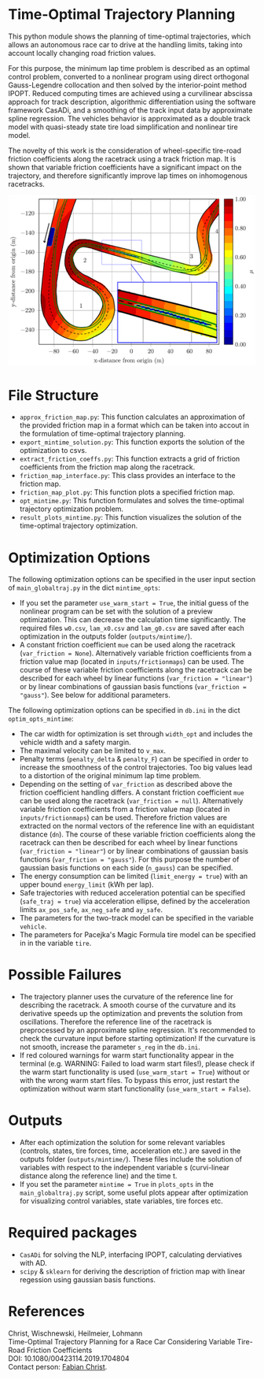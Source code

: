 # Time-Optimal Trajectory Planning
This python module shows the planning of time-optimal trajectories, which allows an autonomous race car to drive at
the handling limits, taking into account locally changing road friction values.

For this purpose, the minimum lap time problem is described as an optimal control problem,
converted to a nonlinear program using direct orthogonal Gauss-Legendre collocation and then solved by the
interior-point method IPOPT. Reduced computing times are achieved using a curvilinear abscissa approach for track
description, algorithmic differentiation using the software framework CasADi, and a smoothing of the track input data
by approximate spline regression. The vehicles behavior is approximated as a double track model with quasi-steady state
tire load simplification and nonlinear tire model.

The novelty of this work is the consideration of wheel-specific tire-road friction coefficients along the racetrack
using a track friction map. It is shown that variable friction coefficients have a significant impact on the
trajectory, and therefore significantly improve lap times on inhomogenous racetracks.

![Raceline for the Berlin FE track considering variable friction values](var_friction_berlin.png)

# File Structure
* `approx_friction_map.py`: This function calculates an approximation of the provided friction map in a format 
which can be taken into accout in the formulation of time-optimal trajectory planning. 
* `export_mintime_solution.py`: This function exports the solution of the optimization to csvs.
* `extract_friction_coeffs.py`: This function extracts a grid of friction coefficients from the friction map along the 
racetrack.
* `friction_map_interface.py`: This class provides an interface to the friction map.
* `friction_map_plot.py`: This function plots a specified friction map.
* `opt_mintime.py`: This function formulates and solves the time-optimal trajectory optimization problem.
* `result_plots_mintime.py`: This function visualizes the solution of the time-optimal trajectory optimization.

# Optimization Options
The following optimization options can be specified in the user input section of `main_globaltraj.py` in the dict 
`mintime_opts`:
* If you set the parameter `use_warm_start = True`, the initial guess of the nonlinear program can be set with the 
solution of a preview optimization. This can decrease the calculation time significantly. The required files 
`w0.csv`, `lam_x0.csv` and `lam_g0.csv` are saved after each optimization in the outputs folder (`outputs/mintime/`).
* A constant friction coefficient `mue` can be used along the racetrack (`var_friction = None`). Alternatively 
variable friction coefficients from a friction value map (located in `inputs/frictionmaps`) can be used. The 
course of these variable friction coefficients along the racetrack can be described for each wheel by linear 
functions (`var_friction = "linear"`) or by linear combinations of gaussian basis functions (`var_friction = "gauss"`).
See below for additional parameters.

The following optimization options can be specified in `db.ini` in the dict `optim_opts_mintime`:
* The car width for optimization is set through `width_opt` and includes the vehicle width and a safety margin.
* The maximal velocity can be limited to `v_max`.
* Penalty terms (`penalty_delta` & `penalty_F`) can be specified in order to increase the smoothness of the control 
trajectories. Too big values lead to a distortion of the original minimum lap time problem.
* Depending on the setting of `var_friction` as described above the friction coefficient handling differs. A constant 
friction coefficient `mue` can be used along the racetrack (`var_friction = null`). Alternatively 
variable friction coefficients from a friction value map (located in `inputs/frictionmaps`) can be used. Therefore
friction values are extracted on the normal vectors of the reference line with an equidistant distance (`dn`). The 
course of these variable friction coefficients along the racetrack can then be described for each wheel by linear 
functions (`var_friction = "linear"`) or by linear combinations of gaussian basis functions (`var_friction = "gauss"`). 
For this purpose the number of gaussian basis functions on each side (`n_gauss`) can be specified. 
* The energy consumption can be limited (`limit_energy = true`) with an upper bound `energy_limit` (kWh per lap).
* Safe trajectories with reduced acceleration potential can be specified (`safe_traj = true`) via acceleration ellipse, 
defined by the acceleration limits `ax_pos_safe`, `ax_neg_safe` and `ay_safe`.
* The parameters for the two-track model can be specified in the variable `vehicle`.
* The parameters for Pacejka's Magic Formula tire model can be specified in in the variable `tire`.

# Possible Failures
* The trajectory planner uses the curvature of the reference line for describing the racetrack. A smooth course of the 
curvature and its derivative speeds up the optimization and prevents the solution from oscillations. Therefore the 
reference line of the racetrack is preprocessed by an approximate spline regression. It's recommended to check the 
curvature input before starting optimization! If the curvature is not smooth, increase the parameter `s_reg` in the 
`db.ini`.
* If red coloured warnings for warm start functionality appear in the terminal (e.g. WARNING: Failed to load warm start 
files!), please check if the warm start functionality is used (`use_warm_start = True`) without or with the wrong 
warm start files. To bypass this error, just restart the optimization without warm start functionality 
(`use_warm_start = False`). 

# Outputs
* After each optimization the solution for some relevant variables (controls, states, tire forces, time, acceleration
etc.) are saved in the outputs folder (`outputs/mintime/`). These files include the solution of variables with respect
to the independent variable s (curvi-linear distance along the reference line) and the time t.
* If you set the parameter `mintime = True` in `plots_opts` in the `main_globaltraj.py` script, some useful plots appear 
after optimization for visualizing control variables, state variables, tire forces etc.

# Required packages
* `CasADi` for solving the NLP, interfacing IPOPT, calculating derviatives with AD.
* `scipy` & `sklearn` for deriving the description of friction map with linear regession using gaussian basis functions.

# References
Christ, Wischnewski, Heilmeier, Lohmann\
Time-Optimal Trajectory Planning for a Race Car Considering Variable Tire-Road Friction Coefficients\
DOI: 10.1080/00423114.2019.1704804\
Contact person: [Fabian Christ](mailto:fabian.christ@tum.de).
